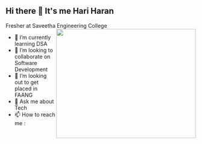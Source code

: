 ## Hi there 👋 It's me Hari Haran

Fresher at Saveetha Engineering College
<img align="right" width="370" height="290" src="![Software Dev Img](https://github.com/user-attachments/assets/6a06140c-8b63-4b91-a3b9-a34b0c12b1b4.gif)
">
- 🌱 I’m currently learning DSA
- 👯 I’m looking to collaborate on Software Development
- 🤔 I’m looking out to get placed in FAANG
- 💬 Ask me about Tech
- 📫 How to reach me :
